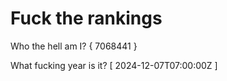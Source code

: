# Fuck the rankings

Who the hell am I?
{ 7068441 }

What fucking year is it?
[ 2024-12-07T07:00:00Z ]
